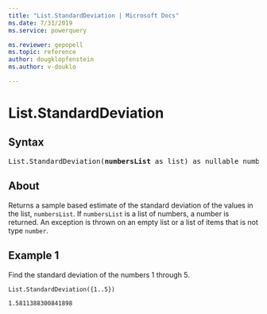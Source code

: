 ```yaml
---
title: "List.StandardDeviation | Microsoft Docs"
ms.date: 7/31/2019
ms.service: powerquery

ms.reviewer: gepopell
ms.topic: reference
author: dougklopfenstein
ms.author: v-douklo

---
```

# List.StandardDeviation

## Syntax

<pre>
List.StandardDeviation(<b>numbersList</b> as list) as nullable number
</pre>
  
## About  
Returns a sample based estimate of the standard deviation of the values in the list, `numbersList`. If `numbersList` is a list of numbers, a number is returned. An exception is thrown on an empty list or a list of items that is not type `number`.

## Example 1
Find the standard deviation of the numbers 1 through 5.

```powerquery-m
List.StandardDeviation({1..5})
```

`1.5811388300841898`
